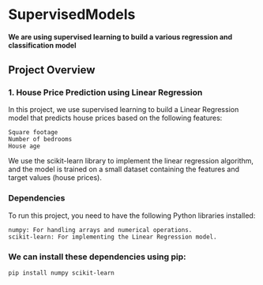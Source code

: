 # SupervisedModels

#### We are using supervised learning to build a various regression and classification model 

## Project Overview

### 1.  House Price Prediction using Linear Regression
In this project, we use supervised learning to build a Linear Regression model that predicts house prices based on the following features:

    Square footage   
    Number of bedrooms  
    House age

We use the scikit-learn library to implement the linear regression algorithm, and the model is trained on a small dataset containing the features and target values (house prices).

### Dependencies
To run this project, you need to have the following Python libraries installed:

    numpy: For handling arrays and numerical operations.
    scikit-learn: For implementing the Linear Regression model.

### We can install these dependencies using pip:
    pip install numpy scikit-learn